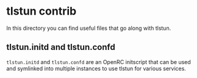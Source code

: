 tlstun contrib
==============

In this directory you can find useful files that go along with tlstun.


tlstun.initd and tlstun.confd
-----------------------------
`tlstun.initd` and `tlstun.confd` are an OpenRC initscript that can be
used and symlinked into multiple instances to use tlstun for various
services.
